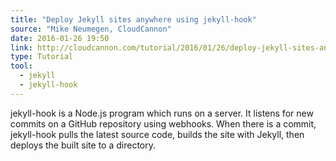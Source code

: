 ```yaml
---
title: "Deploy Jekyll sites anywhere using jekyll-hook"
source: "Mike Neumegen, CloudCannon"
date: 2016-01-26 19:50
link: http://cloudcannon.com/tutorial/2016/01/26/deploy-jekyll-sites-anywhere-with-jekyll-hook/
type: Tutorial
tool:
  - jekyll
  - jekyll-hook
---
```

jekyll-hook is a Node.js program which runs on a server. It listens for new commits on a GitHub repository using webhooks. When there is a commit, jekyll-hook pulls the latest source code, builds the site with Jekyll, then deploys the built site to a directory.




